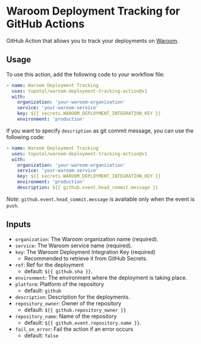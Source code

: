 # Waroom Deployment Tracking for GitHub Actions

GitHub Action that allows you to track your deployments on [Waroom](https://app.waroom.com/).

## Usage

To use this action, add the following code to your workflow file:

```yaml
- name: Waroom Deployment Tracking
  uses: topotal/waroom-deployment-tracking-action@v1
  with:
    organization: 'your-waroom-organization'
    service: 'your-waroom-service'
    key: ${{ secrets.WAROOM_DEPLOYMENT_INTEGRATION_KEY }}
    environment: 'production'
```

If you want to specify `description` as git commit message,
you can use the following code:

```yaml
- name: Waroom Deployment Tracking
  uses: topotal/waroom-deployment-tracking-action@v1
  with:
    organization: 'your-waroom-organization'
    service: 'your-waroom-service'
    key: ${{ secrets.WAROOM_DEPLOYMENT_INTEGRATION_KEY }}
    environment: 'production'
    description: ${{ github.event.head_commit.message }}
```

_Note_: `github.event.head_commit.message` is available only when the event is `push`.

## Inputs

- `organization`: The Waroom organization name (required).
- `service`: The Waroom service name (required).
- `key`: The Waroom Deployment Integration Key (required)
  - Recommended to retrieve it from GitHub Secrets.
- `ref`: Ref for the deployment
  - default: `${{ github.sha }}`.
- `environment`: The environment where the deployment is taking place.
- `platform`: Platform of the repository
  - default: `github`
- `description`: Description for the deployments.
- `repository_owner`: Owner of the repository
  - default: `${{ github.repository_owner }}`
- `repository_name`: Name of the repository
  - default: `${{ github.event.repository.name }}`.
- `fail_on_error`: Fail the action if an error occurs
  - default: `false`
